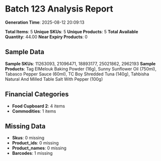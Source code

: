 # Batch 123 Analysis Report

**Generation Time**: 2025-08-12 20:09:13

**Total Items**: 5
**Unique SKUs**: 5
**Unique Products**: 5
**Total Available Quantity**: 44.00
**Near Expiry Products**: 0

## Sample Data
**Sample SKUs**: 11263093, 21096471, 18893177, 25021862, 2962193
**Sample Products**: Tag ElMelouk Baking Powder (16g), Sunny Sunflower Oil (750ml), Tabasco Pepper Sauce (60ml), TC Boy Shredded Tuna (140g), Tahbisha Natural And Milled Table Salt With Pepper (100g)

## Financial Categories
- **Food Cupboard 2**: 4 items
- **Commodities**: 1 items

## Missing Data
- **Skus**: 0 missing
- **Product_ids**: 0 missing
- **Product_names**: 0 missing
- **Barcodes**: 1 missing

